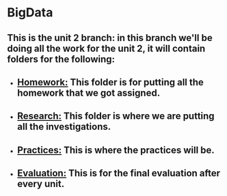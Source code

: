 # BigData

## This is the unit 2 branch: in this branch we'll be doing all the work for the unit 2, it will contain folders for the following:

- ## __[Homework:](https://github.com/ThunderboltMonkey/BigData/tree/unit_1/Homework)__ This folder is for putting all the homework that we got assigned. 
- ## __[Research:](https://github.com/ThunderboltMonkey/BigData/tree/unit_1/Research)__ This folder is where we are putting all the investigations.
- ## __[Practices:](https://github.com/ThunderboltMonkey/BigData/tree/unit_1/Practices)__ This is where the practices will be. 
- ## __[Evaluation:](https://github.com/ThunderboltMonkey/BigData/tree/unit_1/Evaluation)__ This is for the final evaluation after every unit.